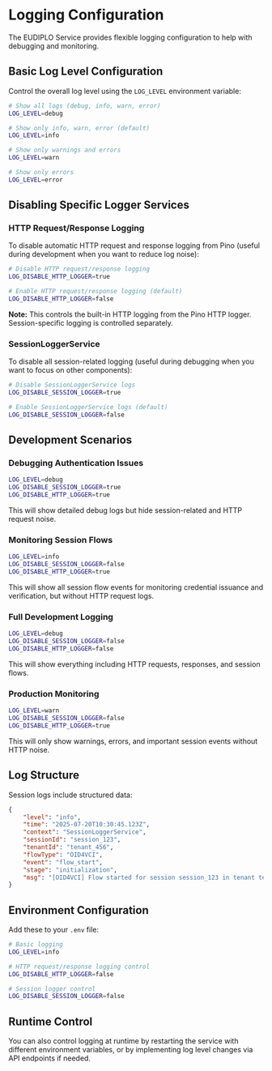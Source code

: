 # Logging Configuration

The EUDIPLO Service provides flexible logging configuration to help with
debugging and monitoring.

## Basic Log Level Configuration

Control the overall log level using the `LOG_LEVEL` environment variable:

```bash
# Show all logs (debug, info, warn, error)
LOG_LEVEL=debug

# Show only info, warn, error (default)
LOG_LEVEL=info

# Show only warnings and errors
LOG_LEVEL=warn

# Show only errors
LOG_LEVEL=error
```

## Disabling Specific Logger Services

### HTTP Request/Response Logging

To disable automatic HTTP request and response logging from Pino (useful during
development when you want to reduce log noise):

```bash
# Disable HTTP request/response logging
LOG_DISABLE_HTTP_LOGGER=true

# Enable HTTP request/response logging (default)
LOG_DISABLE_HTTP_LOGGER=false
```

**Note:** This controls the built-in HTTP logging from the Pino HTTP logger.
Session-specific logging is controlled separately.

### SessionLoggerService

To disable all session-related logging (useful during debugging when you want to
focus on other components):

```bash
# Disable SessionLoggerService logs
LOG_DISABLE_SESSION_LOGGER=true

# Enable SessionLoggerService logs (default)
LOG_DISABLE_SESSION_LOGGER=false
```

## Development Scenarios

### Debugging Authentication Issues

```bash
LOG_LEVEL=debug
LOG_DISABLE_SESSION_LOGGER=true
LOG_DISABLE_HTTP_LOGGER=true
```

This will show detailed debug logs but hide session-related and HTTP request
noise.

### Monitoring Session Flows

```bash
LOG_LEVEL=info
LOG_DISABLE_SESSION_LOGGER=false
LOG_DISABLE_HTTP_LOGGER=true
```

This will show all session flow events for monitoring credential issuance and
verification, but without HTTP request logs.

### Full Development Logging

```bash
LOG_LEVEL=debug
LOG_DISABLE_SESSION_LOGGER=false
LOG_DISABLE_HTTP_LOGGER=false
```

This will show everything including HTTP requests, responses, and session flows.

### Production Monitoring

```bash
LOG_LEVEL=warn
LOG_DISABLE_SESSION_LOGGER=false
LOG_DISABLE_HTTP_LOGGER=true
```

This will only show warnings, errors, and important session events without HTTP
noise.

## Log Structure

Session logs include structured data:

```json
{
    "level": "info",
    "time": "2025-07-20T10:30:45.123Z",
    "context": "SessionLoggerService",
    "sessionId": "session_123",
    "tenantId": "tenant_456",
    "flowType": "OID4VCI",
    "event": "flow_start",
    "stage": "initialization",
    "msg": "[OID4VCI] Flow started for session session_123 in tenant tenant_456"
}
```

## Environment Configuration

Add these to your `.env` file:

```bash
# Basic logging
LOG_LEVEL=info

# HTTP request/response logging control
LOG_DISABLE_HTTP_LOGGER=false

# Session logger control
LOG_DISABLE_SESSION_LOGGER=false
```

## Runtime Control

You can also control logging at runtime by restarting the service with different
environment variables, or by implementing log level changes via API endpoints if
needed.
